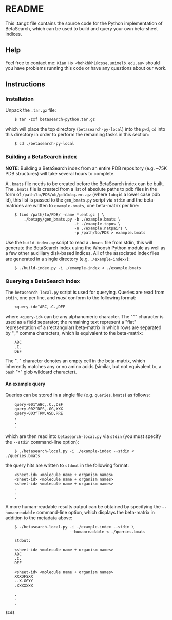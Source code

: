 # README

This .tar.gz file contains the source code for the Python implementation of
BetaSearch, which can be used to build and query your own beta-sheet indices.

## Help

Feel free to contact me: `Kian Ho <hohkhkh1@csse.unimelb.edu.au>` should you
have problems running this code or have any questions about our work.

## Instructions

### Installation

Unpack the `.tar.gz` file:

        $ tar -zxf betasearch-python.tar.gz

which will place the top directory (`betasearch-py-local`) into the `pwd`, `cd`
into this directory in order to perform the remaining tasks in this section:

        $ cd ./betasearch-py-local


### Building a BetaSearch index

**NOTE**: Building a BetaSearch index from an entire PDB repository (e.g. ~75K
PDB structures) will take several hours to complete.

A `.bmats` file needs to be created before the BetaSearch index can be built.
The `.bmats` file is created from a list of absolute paths to pdb files in the
form of `/path/to/PDB/ub/pdb1ubq.ent.gz` (where `1ubq` is a lower case pdb id),
this list is passed to the `gen_bmats.py` script via `stdin` and the
beta-matrices are written to `example.bmats`, one beta-matrix per line: 

        $ find /path/to/PDB/ -name *.ent.gz | \  
            ./betapy/gen_bmats.py -b ./example.bmats \
                                  -t ./example.topos \
                                  -n ./example.natpairs \
                                  -p /path/to/PDB > example.bmats

Use the `build-index.py` script to read a `.bmats` file from stdin, this will
generate the BetaSearch index using the Whoosh Python module as well as a few
other auxilliary disk-based indices. All of the associated index files are
generated in a single directory (e.g. `./example-index/`):

        $ ./build-index.py -i ./example-index < ./example.bmats


### Querying a BetaSearch index

The `betasearch-local.py` script is used for querying. Queries are read from
`stdin`, one per line, and _must_ conform to the following format:

        <query-id>^ABC,.C.,DEF

where `<query-id>` can be any alphanumeric character. The "`^`" character is used
as a field separator; the remaining text represent a "flat" representation of a
(rectangular) beta-matrix in which rows are separated by "`,`" comma characters,
which is equivalent to the beta-matrix:

        ABC
        .C.
        DEF

The "`.`" character denotes an empty cell in the beta-matrix, which inherently
matches any or no amino acids (similar, but not equivalent to, a `bash` "`*`"
glob wildcard character).

#### An example query

Queries can be stored in a single file (e.g. `queries.bmats`) as follows:

        query-001^ABC,.C.,DEF
        query-002^DFS,.GG,XXX
        query-003^TRW,ASD,RRE
        .
        .
        .

which are then read into `betasearch-local.py` via `stdin` (you must specify
the `--stdin` command-line option):

        $ ./betasearch-local.py -i ./example-index --stdin < ./queries.bmats

the query hits are written to `stdout` in the following format:

        <sheet-id> <molecule name + organism names>
        <sheet-id> <molecule name + organism names>
        <sheet-id> <molecule name + organism names>
        .
        .
        .

A more human-readable results output can be obtained by specifying the
`--humanreadable` command-line option, which displays the beta-matrix in
addition to the metadata above:

        $ ./betasearch-local.py -i ./example-index --stdin \
                                --humanreadable < ./queries.bmats

        stdout:

        <sheet-id> <molecule name + organism names>
        ABC
        .C.
        DEF

        <sheet-id> <molecule name + organism names>
        XXXDFSXX
        ..X.GGYY
        .XXXXXXX

        .
        .
        .
        


`$Id$`
